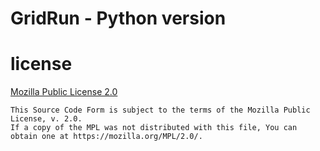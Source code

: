 # GridRun - Python version

# license

[Mozilla Public License 2.0](https://www.mozilla.org/en-US/MPL/2.0/)

```
This Source Code Form is subject to the terms of the Mozilla Public License, v. 2.0.
If a copy of the MPL was not distributed with this file, You can obtain one at https://mozilla.org/MPL/2.0/.
```
